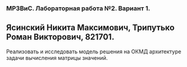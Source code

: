 ### МРЗВиС. Лабораторная работа №2. Вариант 1.
## Ясинский Никита Максимович, Трипутько Роман Викторович, 821701.

Реализовать и исследовать модель решения на ОКМД архитектуре задачи вычисления матрицы значений.
